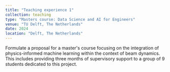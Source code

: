 ```yaml
---
title: "Teaching experience 1"
collection: teaching
type: "Masters course: Data Science and AI for Engineers"
venue: "TU Delft, The Netherlands"
date: 2024
location: "Delft, The Netherlands"
---
```


Formulate a proposal for a master's course focusing on the integration of physics-informed machine learning within the context of beam dynamics. This includes providing three months of supervisory support to a group of 9 students dedicated to this project.

